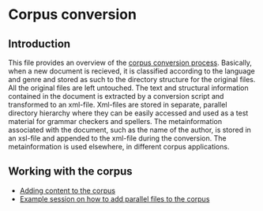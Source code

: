 # Corpus conversion

## Introduction

This file provides an overview of the [corpus conversion
process](CorpusTools.html#convert2xml). Basically, when a new document
is recieved, it is classified according to the language and genre and
stored as such to the directory structure for the original files. All
the original files are left untouched. The text and structural
information contained in the document is extracted by a conversion
script and transformed to an xml-file. Xml-files are stored in separate,
parallel directory hierarchy where they can be easily accessed and used
as a test material for grammar checkers and spellers. The
metainformation associated with the document, such as the name of the
author, is stored in an xsl-file and appended to the xml-file during the
conversion. The metainformation is used elsewhere, in different corpus
applications.

## Working with the corpus

- [Adding content to the
  corpus](corpus_repositories.html#Adding+content)
- [Example session on how to add parallel files to the
  corpus](ParallelCorpusConversion.html)
